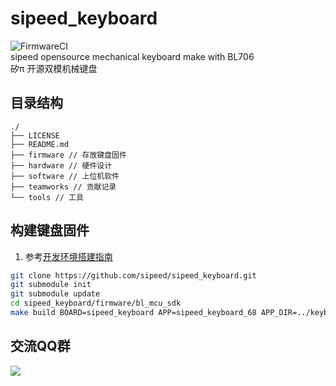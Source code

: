 # sipeed_keyboard
![FirmwareCI](https://github.com/sipeed/sipeed_keyboard/actions/workflows/build_firmware.yml/badge.svg) <br>
sipeed opensource mechanical keyboard make with BL706 <br>
矽π 开源双模机械键盘



## 目录结构
```
./
├── LICENSE
├── README.md
├── firmware // 存放键盘固件
├── hardware // 硬件设计
├── software // 上位机软件
├── teamworks // 贡献记录
└── tools // 工具
```

## 构建键盘固件
1. 参考[开发环境搭建指南](http://bouffalolab.gitee.io/bl_mcu_sdk/get_started/index.html)

```sh
git clone https://github.com/sipeed/sipeed_keyboard.git
git submodule init
git submodule update
cd sipeed_keyboard/firmware/bl_mcu_sdk
make build BOARD=sipeed_keyboard APP=sipeed_keyboard_68 APP_DIR=../keyboard

```
## 交流QQ群
![](https://img.hackx.cc/img/qrcode_1626271263202.jpg)